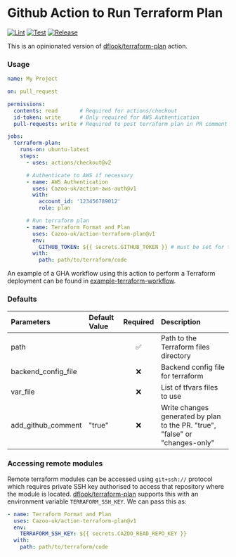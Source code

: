 # Github Action to Run Terraform Plan
[![Lint](https://github.com/Cazoo-uk/action-terraform-plan/actions/workflows/lint.yaml/badge.svg)](https://github.com/Cazoo-uk/action-terraform-plan/actions/workflows/lint.yaml) [![Test](https://github.com/Cazoo-uk/action-terraform-plan/actions/workflows/test.yaml/badge.svg)](https://github.com/Cazoo-uk/action-terraform-plan/actions/workflows/test.yaml) [![Release](https://github.com/Cazoo-uk/action-terraform-plan/actions/workflows/release.yaml/badge.svg)](https://github.com/Cazoo-uk/action-terraform-plan/actions/workflows/release.yaml)

This is an opinionated version of [dflook/terraform-plan](https://github.com/dflook/terraform-plan) action.

### Usage
```yaml
name: My Project

on: pull_request

permissions:
  contents: read       # Required for actions/checkout
  id-token: write      # Only required for AWS Authentication
  pull-requests: write # Required to post terraform plan in PR comment

jobs:
  terraform-plan:
    runs-on: ubuntu-latest
    steps:
      - uses: actions/checkout@v2

      # Authenticate to AWS if necessary
      - name: AWS Authentication
        uses: Cazoo-uk/action-aws-auth@v1
        with:
          account_id: '123456789012'
          role: plan

      # Run terraform plan
      - name: Terraform Format and Plan
        uses: Cazoo-uk/action-terraform-plan@v1
        env:
          GITHUB_TOKEN: ${{ secrets.GITHUB_TOKEN }} # must be set for the plan to be added as PR comment, unless add_github_comment is "false"
        with:
          path: path/to/terraform/code
```

An example of a GHA workflow using this action to perform a Terraform deployment can be found in [example-terraform-workflow](https://github.com/Cazoo-uk/example-terraform-workflow).

### Defaults
| Parameters | Default Value  | Required | Description |
| :---   | :- | :-: | :- |
| path |  | ✅ | Path to the Terraform files directory  |
| backend_config_file |  | ❌ | Backend config file for terraform |
| var_file |  | ❌ | List of tfvars files to use |
| add_github_comment | "true" | ❌ | Write changes generated by plan to the PR. "true", "false" or "changes-only"  |

### Accessing remote modules
Remote terraform modules can be accessed using `git+ssh://` protocol which requires private SSH key authorised to access that repository where the module is located. [dflook/terraform-plan](https://github.com/dflook/terraform-plan) supports this with an environment variable `TERRAFORM_SSH_KEY`. We can pass this as:
```yaml
- name: Terraform Format and Plan
  uses: Cazoo-uk/action-terraform-plan@v1
  env:
    TERRAFORM_SSH_KEY: ${{ secrets.CAZOO_READ_REPO_KEY }}
  with:
    path: path/to/terraform/code
```
